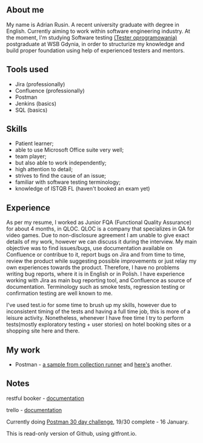 ## About me

My name is Adrian Rusin. A recent university graduate with degree in English. Currently aiming to work within software engineering industry. At the moment, I'm studying Software testing [(Tester oprogramowania)](https://www.wsb.pl/gdynia/studia-i-szkolenia/studia-podyplomowe/kierunki/tester-oprogramowania) postgraduate at WSB Gdynia, in order to structurize my knowledge and build proper foundation using help of experienced testers and mentors. 

## Tools used

* Jira (professionally)
* Confluence (professionally)
* Postman
* Jenkins (basics)
* SQL (basics)

## Skills

* Patient learner;
* able to use Microsoft Office suite very well;
* team player;
* but also able to work independently;
* high attention to detail;
* strives to find the cause of an issue;
* familiar with software testing terminology;
* knowledge of ISTQB FL (haven't booked an exam yet)

## Experience

As per my resume, I worked as Junior FQA (Functional Quality Assurance) for about 4 months, in QLOC. QLOC is a company that specializes in QA for video games. Due to non-disclosure agreement I am unable to give exact details of my work, however we can discuss it during the interview. My main objective was to find issues/bugs, use documentation available on Confluence or contribue to it, report bugs on Jira and from time to time, review the product while suggesting possible improvements or just relay my own experiences towards the product.
Therefore, I have no problems writing bug reports, where it is in English or in Polish. I have experience working with Jira as main bug reporting tool, and Confluence as source of documentation. Terminology such as smoke tests, regression testing or confirmation testing are well known to me.  

I've used test.io for some time to brush up my skills, however due to inconsistent timing of the tests and having a full time job, this is more of a leisure activity. Nonetheless, whenever I have free time I try to perform tests(mostly exploratory testing + user stories) on hotel booking sites or a shopping site here and there. 

## My work

* Postman - [a sample from collection runner](https://i.imgur.com/i2ZlYoF.png) and [here's](https://i.imgur.com/k3Db6Bp.png) another.

## Notes

restful booker - [documentation](https://restful-booker.herokuapp.com/apidoc/index.html)

trello - [documentation](https://developer.atlassian.com/cloud/trello/rest/api-group-actions/)

Currently doing [Postman 30 day challenge](https://www.postman.com/postman/workspace/30-days-of-postman-for-developers/overview), 19/30 complete - 16 January. 

This is read-only version of Github, using gitfront.io. 
